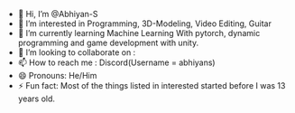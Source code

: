 - 👋 Hi, I’m @Abhiyan-S
- 👀 I’m interested in Programming, 3D-Modeling, Video Editing, Guitar
- 🌱 I’m currently learning Machine Learning With pytorch, dynamic programming and game development with unity.
- 💞️ I’m looking to collaborate on : 
- 📫 How to reach me : Discord(Username = abhiyans)
- 😄 Pronouns: He/Him
- ⚡ Fun fact: Most of the things listed in interested started before I was 13 years old.

<!---
Abhiyan-S/Abhiyan-S is a ✨ special ✨ repository because its `README.md` (this file) appears on your GitHub profile.
You can click the Preview link to take a look at your changes.
--->
